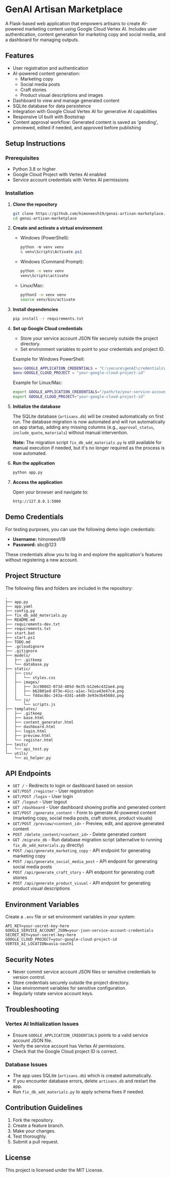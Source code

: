 # GenAI Artisan Marketplace

A Flask-based web application that empowers artisans to create AI-powered marketing content using Google Cloud Vertex AI. Includes user authentication, content generation for marketing copy and social media, and a dashboard for managing outputs.

## Features

- User registration and authentication
- AI-powered content generation:
  - Marketing copy
  - Social media posts
  - Craft stories
  - Product visual descriptions and images
- Dashboard to view and manage generated content
- SQLite database for data persistence
- Integration with Google Cloud Vertex AI for generative AI capabilities
- Responsive UI built with Bootstrap
- Content approval workflow: Generated content is saved as 'pending', previewed, edited if needed, and approved before publishing

## Setup Instructions

### Prerequisites

- Python 3.8 or higher
- Google Cloud Project with Vertex AI enabled
- Service account credentials with Vertex AI permissions

### Installation

1. **Clone the repository**

   ```bash
   git clone https://github.com/himoneesh19/genai-artisan-marketplace.git
   cd genai-artisan-marketplace
   ```

2. **Create and activate a virtual environment**

   - Windows (PowerShell):

     ```powershell
     python -m venv venv
     & venv\Scripts\Activate.ps1
     ```

   - Windows (Command Prompt):

     ```cmd
     python -m venv venv
     venv\Scripts\activate
     ```

   - Linux/Mac:

     ```bash
     python3 -m venv venv
     source venv/bin/activate
     ```

3. **Install dependencies**

   ```bash
   pip install -r requirements.txt
   ```

4. **Set up Google Cloud credentials**

   - Store your service account JSON file securely outside the project directory.
   - Set environment variables to point to your credentials and project ID.

   Example for Windows PowerShell:

   ```powershell
   $env:GOOGLE_APPLICATION_CREDENTIALS = "C:\secure\genAI\credentials\your-service-account.json"
   $env:GOOGLE_CLOUD_PROJECT = "your-google-cloud-project-id"
   ```

   Example for Linux/Mac:

   ```bash
   export GOOGLE_APPLICATION_CREDENTIALS="/path/to/your-service-account.json"
   export GOOGLE_CLOUD_PROJECT="your-google-cloud-project-id"
   ```

5. **Initialize the database**

   The SQLite database (`artisans.db`) will be created automatically on first run. The database migration is now automated and will run automatically on app startup, adding any missing columns (e.g., `approval_status`, `include_quote`, `materials`) without manual intervention.

   **Note:** The migration script `fix_db_add_materials.py` is still available for manual execution if needed, but it's no longer required as the process is now automated.

6. **Run the application**

   ```bash
   python app.py
   ```

7. **Access the application**

   Open your browser and navigate to:

   ```
   http://127.0.0.1:5000
   ```

## Demo Credentials

For testing purposes, you can use the following demo login credentials:

- **Username:** himoneesh19
- **Password:** abc@123

These credentials allow you to log in and explore the application's features without registering a new account.

## Project Structure

The following files and folders are included in the repository:

```
.
├── app.py
├── app.yaml
├── config.py
├── fix_db_add_materials.py
├── README.md
├── requirements-dev.txt
├── requirements.txt
├── start.bat
├── start.ps1
├── TODO.md
├── .gcloudignore
├── .gitignore
├── models/
│   ├── .gitkeep
│   └── database.py
├── static/
│   ├── css/
│   │   └── styles.css
│   ├── images/
│   │   ├── 3cc980d2-073d-405d-9e35-b12e6c432ae4.png
│   │   ├── b62801ed-873e-41cc-a1ac-7e1ca43e47c4.png
│   │   └── fddac8bc-243a-43d1-a4d0-3e93e3b4568d.png
│   └── js/
│       └── scripts.js
├── templates/
│   ├── .gitkeep
│   ├── base.html
│   ├── content_generator.html
│   ├── dashboard.html
│   ├── login.html
│   ├── preview.html
│   └── register.html
├── tests/
│   └── api_test.py
└── utils/
    └── ai_helper.py
```

## API Endpoints

- `GET /` - Redirects to login or dashboard based on session
- `GET/POST /register` - User registration
- `GET/POST /login` - User login
- `GET /logout` - User logout
- `GET /dashboard` - User dashboard showing profile and generated content
- `GET/POST /generate_content` - Form to generate AI-powered content (marketing copy, social media posts, craft stories, product visuals)
- `GET/POST /preview/<content_id>` - Preview, edit, and approve generated content
- `POST /delete_content/<content_id>` - Delete generated content
- `GET /migrate_db` - Run database migration script (alternative to running `fix_db_add_materials.py` directly)
- `POST /api/generate_marketing_copy` - API endpoint for generating marketing copy
- `POST /api/generate_social_media_post` - API endpoint for generating social media posts
- `POST /api/generate_craft_story` - API endpoint for generating craft stories
- `POST /api/generate_product_visual` - API endpoint for generating product visual descriptions

## Environment Variables

Create a `.env` file or set environment variables in your system:

```env
API_KEY=your-secret-key-here
GOOGLE_SERVICE_ACCOUNT_JSON=your-json-service-account-credentials
SECRET_KEY=your-secret-key-here
GOOGLE_CLOUD_PROJECT=your-google-cloud-project-id
VERTEX_AI_LOCATION=asia-south1
```

## Security Notes

- Never commit service account JSON files or sensitive credentials to version control.
- Store credentials securely outside the project directory.
- Use environment variables for sensitive configuration.
- Regularly rotate service account keys.

## Troubleshooting

### Vertex AI Initialization Issues

- Ensure `GOOGLE_APPLICATION_CREDENTIALS` points to a valid service account JSON file.
- Verify the service account has Vertex AI permissions.
- Check that the Google Cloud project ID is correct.

### Database Issues

- The app uses SQLite (`artisans.db`) which is created automatically.
- If you encounter database errors, delete `artisans.db` and restart the app.
- Run `fix_db_add_materials.py` to apply schema fixes if needed.

## Contribution Guidelines

1. Fork the repository.
2. Create a feature branch.
3. Make your changes.
4. Test thoroughly.
5. Submit a pull request.

## License

This project is licensed under the MIT License.

